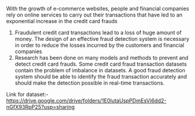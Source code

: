  With the growth of e-commerce websites,
people and financial companies rely on online services to carry out
their transactions that have led to an exponential increase in the
credit card frauds
1. Fraudulent credit card transactions lead to a loss of huge amount
of money. The design of an effective fraud detection system is
necessary in order to reduce the losses incurred by the customers
and financial companies
2. Research has been done on many models and methods to
prevent and detect credit card frauds. Some credit card fraud
transaction datasets contain the problem of imbalance in datasets.
A good fraud detection system should be able to identify the fraud
transaction accurately and should make the detection possible in
real-time transactions.

Link for dataset:- https://drive.google.com/drive/folders/1E0lutaUspPDmEsVi6dd2-nGfX93RpP25?usp=sharing
